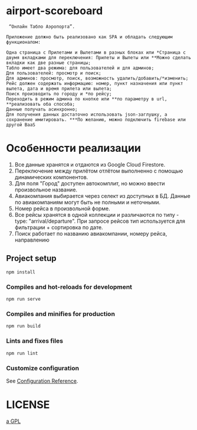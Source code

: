 # airport-scoreboard
```
 “Онлайн Табло Аэропорта”.

Приложение должно быть реализовано как SPA и обладать следующим функционалом:

Одна страница с Прилетами и Вылетами в разных блоках или *Страница с двумя вкладками для переключения: Прилеты и Вылеты или **Можно сделать вкладки как две разные страницы;
Табло имеет два режима: для пользователей и для админов;
Для пользователей: просмотр и поиск;
Для админов: просмотр, поиск, возможность удалить/добавить/*изменить;
Рейс должен содержать информацию: номер, пункт назначения или пункт вылета, дата и время прилета или вылета;
Поиск производить по городу и *по рейсу;
Переходить в режим админа по кнопке или **по параметру в url, **реализовать оба способа;
Данные получать асинхронно;
Для получения данных достаточно использовать json-заглушку, а сохранение имитировать. ***По желанию, можно подключить firebase или другой BaaS
```

# Особенности реализации

1. Все данные хранятся и отдаются из Google Cloud Firestore.
2. Переключение между прилётом отлётом выполненно с помощью динамических компонентов. 
3. Для поля "Город" доступен автокомплит, но можно ввести произвольное название.
4. Авиакомпания выбирается через селект из доступных в БД. Данные по авиакомпаниям могут быть не полными и неточными.  
5. Номер рейса в произвольной форме.
6. Все рейсы хранятся в одной коллекции и различаются по типу - type: "arrival/departure". При запросе рейсов тип используется для фильтрации + сортировка по дате.
7. Поиск работает по названию авиакомпании, номеру рейса, направлению

## Project setup
```
npm install
```

### Compiles and hot-reloads for development
```
npm run serve
```

### Compiles and minifies for production
```
npm run build
```

### Lints and fixes files
```
npm run lint
```

### Customize configuration
See [Configuration Reference](https://cli.vuejs.org/config/).

# LICENSE

[a GPL](LICENSE.md)
